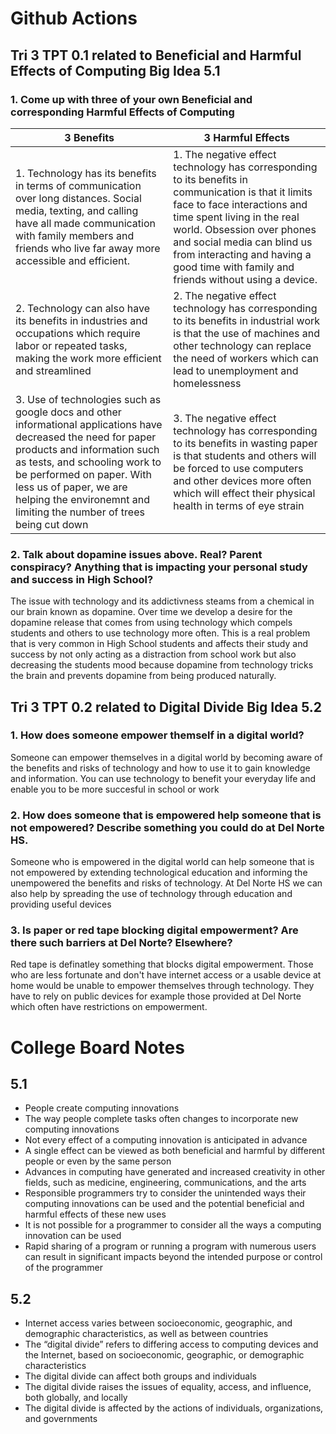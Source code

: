 # Github Actions

## Tri 3 TPT 0.1 related to Beneficial and Harmful Effects of Computing Big Idea 5.1

### 1. Come up with three of your own Beneficial and corresponding Harmful Effects of Computing

|  3 Benefits  | 3 Harmful Effects  |
| --- | --- |
| 1. Technology has its benefits in terms of communication over long distances. Social media, texting, and calling have all made communication with family members and friends who live far away more accessible and efficient. | 1. The negative effect technology has corresponding to its benefits in communication is that it limits face to face interactions and time spent living in the real world. Obsession over phones and social media can blind us from interacting and having a good time with family and friends without using a device. |
| 2. Technology can also have its benefits in industries and occupations which require labor or repeated tasks, making the work more efficient and streamlined | 2. The negative effect technology has corresponding to its benefits in industrial work is that the use of machines and other technology can replace the need of workers which can lead to unemployment and homelessness |
| 3. Use of technologies such as google docs and other informational applications have decreased the need for paper products and information such as tests, and schooling work to be performed on paper. With less us of paper, we are helping the environemnt and limiting the number of trees being cut down | 3. The negative effect technology has corresponding to its benefits in wasting paper is that students and others will be forced to use computers and other devices more often which will effect their physical health in terms of eye strain 

### 2. Talk about dopamine issues above. Real? Parent conspiracy? Anything that is impacting your personal study and success in High School?

The issue with technology and its addictivness steams from a chemical in our brain known as dopamine. Over time we develop a desire for the dopamine release that comes from using technology which compels students and others to use technology more often. This is a real problem that is very common in High School students and affects their study and success by not only acting as a distraction from school work but also decreasing the students mood because dopamine from technology tricks the brain and prevents dopamine from being produced naturally.

## Tri 3 TPT 0.2 related to Digital Divide Big Idea 5.2

### 1. How does someone empower themself in a digital world?

Someone can empower themselves in a digital world by becoming aware of the benefits and risks of technology and how to use it to gain knowledge and information. You can use technology to benefit your everyday life and enable you to be more succesful in school or work

### 2. How does someone that is empowered help someone that is not empowered? Describe something you could do at Del Norte HS.

Someone who is empowered in the digital world can help someone that is not empowered by extending technological education and informing the unempowered the benefits and risks of technology. At Del Norte HS we can also help by spreading the use of technology through education and providing useful devices

### 3. Is paper or red tape blocking digital empowerment? Are there such barriers at Del Norte? Elsewhere?

Red tape is definatley something that blocks digital empowerment. Those who are less fortunate and don't have internet access or a usable device at home would be unable to empower themselves through technology. They have to rely on public devices for example those provided at Del Norte which often have restrictions on empowerment. 


# College Board Notes

## 5.1

- People create computing innovations
- The way people complete tasks often changes to incorporate new computing innovations
- Not every effect of a computing innovation is anticipated in advance
- A single effect can be viewed as both beneficial and harmful by different people or even by the same person
- Advances in computing have generated and increased creativity in other fields, such as medicine, engineering, communications, and the arts
- Responsible programmers try to consider the unintended ways their computing innovations can be used and the potential beneficial and harmful effects of these new uses
- It is not possible for a programmer to consider all the ways a computing innovation can be used
- Rapid sharing of a program or running a program with numerous users can result in significant impacts beyond the intended purpose or control of the programmer

## 5.2

- Internet access varies between socioeconomic, geographic, and demographic characteristics, as well as between countries
- The “digital divide” refers to differing access to computing devices and the Internet, based on socioeconomic, geographic, or demographic characteristics
- The digital divide can affect both groups and individuals
- The digital divide raises the issues of equality, access, and influence, both globally, and locally
- The digital divide is affected by the actions of individuals, organizations, and governments
